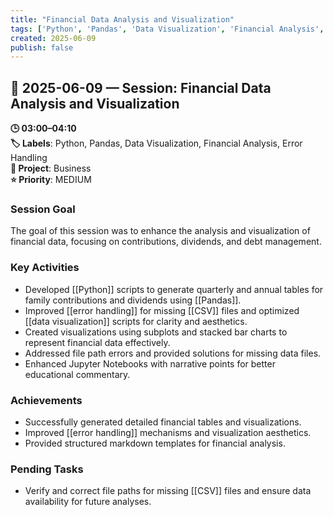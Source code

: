 ```yaml
---
title: "Financial Data Analysis and Visualization"
tags: ['Python', 'Pandas', 'Data Visualization', 'Financial Analysis', 'Error Handling']
created: 2025-06-09
publish: false
---
```


## 📅 2025-06-09 — Session: Financial Data Analysis and Visualization

**🕒 03:00–04:10**  
**🏷️ Labels**: Python, Pandas, Data Visualization, Financial Analysis, Error Handling  
**📂 Project**: Business  
**⭐ Priority**: MEDIUM  


### Session Goal
The goal of this session was to enhance the analysis and visualization of financial data, focusing on contributions, dividends, and debt management.

### Key Activities
- Developed [[Python]] scripts to generate quarterly and annual tables for family contributions and dividends using [[Pandas]].
- Improved [[error handling]] for missing [[CSV]] files and optimized [[data visualization]] scripts for clarity and aesthetics.
- Created visualizations using subplots and stacked bar charts to represent financial data effectively.
- Addressed file path errors and provided solutions for missing data files.
- Enhanced Jupyter Notebooks with narrative points for better educational commentary.

### Achievements
- Successfully generated detailed financial tables and visualizations.
- Improved [[error handling]] mechanisms and visualization aesthetics.
- Provided structured markdown templates for financial analysis.

### Pending Tasks
- Verify and correct file paths for missing [[CSV]] files and ensure data availability for future analyses.
